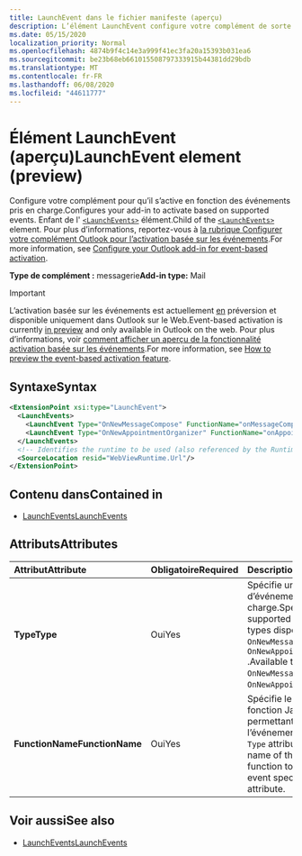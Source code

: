 ```yaml
---
title: LaunchEvent dans le fichier manifeste (aperçu)
description: L’élément LaunchEvent configure votre complément de sorte qu’il s’active en fonction des événements pris en charge.
ms.date: 05/15/2020
localization_priority: Normal
ms.openlocfilehash: 4874b9f4c14e3a999f41ec3fa20a15393b031ea6
ms.sourcegitcommit: be23b68eb661015508797333915b44381dd29bdb
ms.translationtype: MT
ms.contentlocale: fr-FR
ms.lasthandoff: 06/08/2020
ms.locfileid: "44611777"
---
```

# <a name="launchevent-element-preview"></a><span data-ttu-id="d94ea-103">Élément LaunchEvent (aperçu)</span><span class="sxs-lookup"><span data-stu-id="d94ea-103">LaunchEvent element (preview)</span></span>

<span data-ttu-id="d94ea-104">Configure votre complément pour qu’il s’active en fonction des événements pris en charge.</span><span class="sxs-lookup"><span data-stu-id="d94ea-104">Configures your add-in to activate based on supported events.</span></span> <span data-ttu-id="d94ea-105">Enfant de l' [`<LaunchEvents>`](launchevents.md) élément.</span><span class="sxs-lookup"><span data-stu-id="d94ea-105">Child of the [`<LaunchEvents>`](launchevents.md) element.</span></span> <span data-ttu-id="d94ea-106">Pour plus d’informations, reportez-vous à [la rubrique Configurer votre complément Outlook pour l’activation basée sur les événements](../../outlook/autolaunch.md).</span><span class="sxs-lookup"><span data-stu-id="d94ea-106">For more information, see [Configure your Outlook add-in for event-based activation](../../outlook/autolaunch.md).</span></span>

<span data-ttu-id="d94ea-107">**Type de complément :** messagerie</span><span class="sxs-lookup"><span data-stu-id="d94ea-107">**Add-in type:** Mail</span></span>

> [!IMPORTANT]
> <span data-ttu-id="d94ea-108">L’activation basée sur les événements est actuellement [en](../../reference/objectmodel/preview-requirement-set/outlook-requirement-set-preview.md) préversion et disponible uniquement dans Outlook sur le Web.</span><span class="sxs-lookup"><span data-stu-id="d94ea-108">Event-based activation is currently [in preview](../../reference/objectmodel/preview-requirement-set/outlook-requirement-set-preview.md) and only available in Outlook on the web.</span></span> <span data-ttu-id="d94ea-109">Pour plus d’informations, voir [comment afficher un aperçu de la fonctionnalité activation basée sur les événements](../../outlook/autolaunch.md#how-to-preview-the-event-based-activation-feature).</span><span class="sxs-lookup"><span data-stu-id="d94ea-109">For more information, see [How to preview the event-based activation feature](../../outlook/autolaunch.md#how-to-preview-the-event-based-activation-feature).</span></span>

## <a name="syntax"></a><span data-ttu-id="d94ea-110">Syntaxe</span><span class="sxs-lookup"><span data-stu-id="d94ea-110">Syntax</span></span>

```XML
<ExtensionPoint xsi:type="LaunchEvent">
  <LaunchEvents>
    <LaunchEvent Type="OnNewMessageCompose" FunctionName="onMessageComposeHandler"/>
    <LaunchEvent Type="OnNewAppointmentOrganizer" FunctionName="onAppointmentComposeHandler"/>
  </LaunchEvents>
  <!-- Identifies the runtime to be used (also referenced by the Runtime element). -->
  <SourceLocation resid="WebViewRuntime.Url"/>
</ExtensionPoint>
```

## <a name="contained-in"></a><span data-ttu-id="d94ea-111">Contenu dans</span><span class="sxs-lookup"><span data-stu-id="d94ea-111">Contained in</span></span>

- [<span data-ttu-id="d94ea-112">LaunchEvents</span><span class="sxs-lookup"><span data-stu-id="d94ea-112">LaunchEvents</span></span>](launchevents.md)

## <a name="attributes"></a><span data-ttu-id="d94ea-113">Attributs</span><span class="sxs-lookup"><span data-stu-id="d94ea-113">Attributes</span></span>

|  <span data-ttu-id="d94ea-114">Attribut</span><span class="sxs-lookup"><span data-stu-id="d94ea-114">Attribute</span></span>  |  <span data-ttu-id="d94ea-115">Obligatoire</span><span class="sxs-lookup"><span data-stu-id="d94ea-115">Required</span></span>  |  <span data-ttu-id="d94ea-116">Description</span><span class="sxs-lookup"><span data-stu-id="d94ea-116">Description</span></span>  |
|:-----|:-----|:-----|
|  <span data-ttu-id="d94ea-117">**Type**</span><span class="sxs-lookup"><span data-stu-id="d94ea-117">**Type**</span></span>  |  <span data-ttu-id="d94ea-118">Oui</span><span class="sxs-lookup"><span data-stu-id="d94ea-118">Yes</span></span>  | <span data-ttu-id="d94ea-119">Spécifie un type d’événement pris en charge.</span><span class="sxs-lookup"><span data-stu-id="d94ea-119">Specifies a supported event type.</span></span> <span data-ttu-id="d94ea-120">Les types disponibles sont `OnNewMessageCompose` et `OnNewAppointmentOrganizer` .</span><span class="sxs-lookup"><span data-stu-id="d94ea-120">Available types are `OnNewMessageCompose` and `OnNewAppointmentOrganizer`.</span></span> |
|  <span data-ttu-id="d94ea-121">**FunctionName**</span><span class="sxs-lookup"><span data-stu-id="d94ea-121">**FunctionName**</span></span>  |  <span data-ttu-id="d94ea-122">Oui</span><span class="sxs-lookup"><span data-stu-id="d94ea-122">Yes</span></span>  | <span data-ttu-id="d94ea-123">Spécifie le nom de la fonction JavaScript permettant de gérer l’événement spécifié dans l' `Type` attribut.</span><span class="sxs-lookup"><span data-stu-id="d94ea-123">Specifies the name of the JavaScript function to handle the event specified in the `Type` attribute.</span></span> |

## <a name="see-also"></a><span data-ttu-id="d94ea-124">Voir aussi</span><span class="sxs-lookup"><span data-stu-id="d94ea-124">See also</span></span>

- [<span data-ttu-id="d94ea-125">LaunchEvents</span><span class="sxs-lookup"><span data-stu-id="d94ea-125">LaunchEvents</span></span>](launchevents.md)
